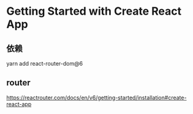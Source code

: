 # Getting Started with Create React App

## 依赖
yarn add react-router-dom@6

## router
https://reactrouter.com/docs/en/v6/getting-started/installation#create-react-app